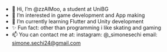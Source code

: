 - 👋 Hi, I’m @zzAlMoo, a student at UniBG
- 👀 I’m interested in game development and App making
- 🌱 I’m currently learning Flutter and Unity development
- ✨ Fun fact: other than programming i like skating and gaming
- 📫 You can contact me at: 
  instagram: @_simonesechi
  email: simone.sechi24@gmail.com
  

<!---
zzAlMoo/zzAlMoo is a ✨ special ✨ repository because its `README.md` (this file) appears on your GitHub profile.
You can click the Preview link to take a look at your changes.
--->
